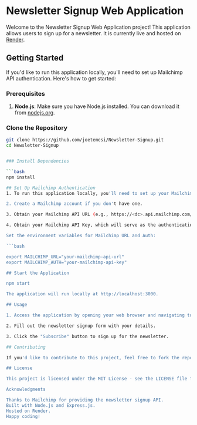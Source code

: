 # Newsletter Signup Web Application

Welcome to the Newsletter Signup Web Application project! This application allows users to sign up for a newsletter. It is currently live and hosted on [Render](https://joetemesi-newsletter-signup.onrender.com/).

## Getting Started

If you'd like to run this application locally, you'll need to set up Mailchimp API authentication. Here's how to get started:

### Prerequisites

1. **Node.js**: Make sure you have Node.js installed. You can download it from [nodejs.org](https://nodejs.org/).

### Clone the Repository

```bash
git clone https://github.com/joetemesi/Newsletter-Signup.git
cd Newsletter-Signup


### Install Dependencies

```bash
npm install

## Set Up Mailchimp Authentication
1. To run this application locally, you'll need to set up your Mailchimp API authentication and URL.

2. Create a Mailchimp account if you don't have one.

3. Obtain your Mailchimp API URL (e.g., https://<dc>.api.mailchimp.com/3.0/lists/<list-id>). You can find this in your Mailchimp account.

4. Obtain your Mailchimp API Key, which will serve as the authentication. Make sure it's in the format username:api-key.

Set the environment variables for Mailchimp URL and Auth:

```bash

export MAILCHIMP_URL="your-mailchimp-api-url"
export MAILCHIMP_AUTH="your-mailchimp-api-key"

## Start the Application

npm start

The application will run locally at http://localhost:3000.

## Usage

1. Access the application by opening your web browser and navigating to http://localhost:3000 if you're running it locally, or visit the live site.

2. Fill out the newsletter signup form with your details.

3. Click the "Subscribe" button to sign up for the newsletter.

## Contributing

If you'd like to contribute to this project, feel free to fork the repository and submit a pull request.

## License

This project is licensed under the MIT License - see the LICENSE file for details.

Acknowledgments

Thanks to Mailchimp for providing the newsletter signup API.
Built with Node.js and Express.js.
Hosted on Render.
Happy coding!

